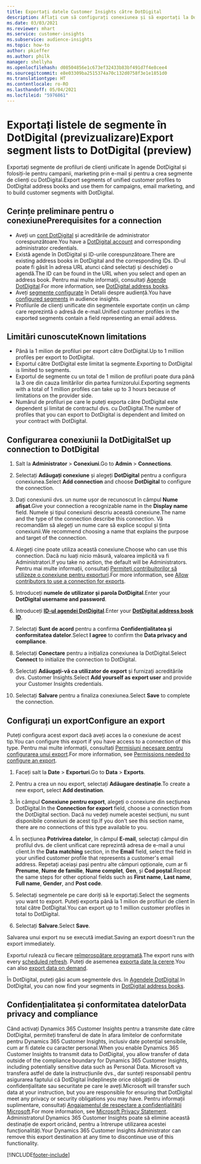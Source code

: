 ```yaml
---
title: Exportați datele Customer Insights către DotDigital
description: Aflați cum să configurați conexiunea și să exportați la DotDigital.
ms.date: 03/03/2021
ms.reviewer: mhart
ms.service: customer-insights
ms.subservice: audience-insights
ms.topic: how-to
author: pkieffer
ms.author: philk
manager: shellyha
ms.openlocfilehash: d08504856e1c673ef32433b83bf491d7f4e8cee4
ms.sourcegitcommit: e8e03309ba2515374a70c132d0758f3e1e1851d0
ms.translationtype: HT
ms.contentlocale: ro-RO
ms.lasthandoff: 05/04/2021
ms.locfileid: "5976861"
---
```

# <a name="export-segment-lists-to-dotdigital-preview"></a><span data-ttu-id="e7cdf-103">Exportați listele de segmente în DotDigital (previzualizare)</span><span class="sxs-lookup"><span data-stu-id="e7cdf-103">Export segment lists to DotDigital (preview)</span></span>

<span data-ttu-id="e7cdf-104">Exportați segmente de profiluri de clienți unificate în agende DotDigital și folosiți-le pentru campanii, marketing prin e-mail și pentru a crea segmente de clienți cu DotDigital.</span><span class="sxs-lookup"><span data-stu-id="e7cdf-104">Export segments of unified customer profiles to DotDigital address books and use them for campaigns, email marketing, and to build customer segments with DotDigital.</span></span> 

## <a name="prerequisites-for-a-connection"></a><span data-ttu-id="e7cdf-105">Cerințe preliminare pentru o conexiune</span><span class="sxs-lookup"><span data-stu-id="e7cdf-105">Prerequisites for a connection</span></span>

-   <span data-ttu-id="e7cdf-106">Aveți un [cont DotDigital](https://dotdigital.com/) și acreditările de administrator corespunzătoare.</span><span class="sxs-lookup"><span data-stu-id="e7cdf-106">You have a [DotDigital account](https://dotdigital.com/) and corresponding administrator credentials.</span></span>
-   <span data-ttu-id="e7cdf-107">Există agende în DotDigital și ID-urile corespunzătoare.</span><span class="sxs-lookup"><span data-stu-id="e7cdf-107">There are existing address books in DotDigital and the corresponding IDs.</span></span> <span data-ttu-id="e7cdf-108">ID-ul poate fi găsit în adresa URL atunci când selectați și deschideți o agendă.</span><span class="sxs-lookup"><span data-stu-id="e7cdf-108">The ID can be found in the URL when you select and open an address book.</span></span> <span data-ttu-id="e7cdf-109">Pentru mai multe informații, consultați [Agende DotDigital](https://support.dotdigital.com/hc/articles/212211968-Creating-an-address-book).</span><span class="sxs-lookup"><span data-stu-id="e7cdf-109">For more information, see [DotDigital address books](https://support.dotdigital.com/hc/articles/212211968-Creating-an-address-book).</span></span>
-   <span data-ttu-id="e7cdf-110">Aveți [segmente configurate](segments.md) în Detalii despre audiență.</span><span class="sxs-lookup"><span data-stu-id="e7cdf-110">You have [configured segments](segments.md) in audience insights.</span></span>
-   <span data-ttu-id="e7cdf-111">Profilurile de clienți unificate din segmentele exportate conțin un câmp care reprezintă o adresă de e-mail.</span><span class="sxs-lookup"><span data-stu-id="e7cdf-111">Unified customer profiles in the exported segments contain a field representing an email address.</span></span>

## <a name="known-limitations"></a><span data-ttu-id="e7cdf-112">Limitări cunoscute</span><span class="sxs-lookup"><span data-stu-id="e7cdf-112">Known limitations</span></span>

- <span data-ttu-id="e7cdf-113">Până la 1 milion de profiluri per export către DotDigital.</span><span class="sxs-lookup"><span data-stu-id="e7cdf-113">Up to 1 million profiles per export to DotDigital.</span></span>
- <span data-ttu-id="e7cdf-114">Exportul către DotDigital este limitat la segmente.</span><span class="sxs-lookup"><span data-stu-id="e7cdf-114">Exporting to DotDigital is limited to segments.</span></span>
- <span data-ttu-id="e7cdf-115">Exportul de segmente cu un total de 1 milion de profiluri poate dura până la 3 ore din cauza limitărilor din partea furnizorului.</span><span class="sxs-lookup"><span data-stu-id="e7cdf-115">Exporting segments with a total of 1 million profiles can take up to 3 hours because of limitations on the provider side.</span></span> 
- <span data-ttu-id="e7cdf-116">Numărul de profiluri pe care le puteți exporta către DotDigital este dependent și limitat de contractul dvs. cu DotDigital.</span><span class="sxs-lookup"><span data-stu-id="e7cdf-116">The number of profiles that you can export to DotDigital is dependent and limited on your contract with DotDigital.</span></span>

## <a name="set-up-connection-to-dotdigital"></a><span data-ttu-id="e7cdf-117">Configurarea conexiunii la DotDigital</span><span class="sxs-lookup"><span data-stu-id="e7cdf-117">Set up connection to DotDigital</span></span>

1. <span data-ttu-id="e7cdf-118">Salt la **Administrator** > **Conexiuni**.</span><span class="sxs-lookup"><span data-stu-id="e7cdf-118">Go to **Admin** > **Connections**.</span></span>

1. <span data-ttu-id="e7cdf-119">Selectați **Adăugați conexiune** și alegeți **DotDigital** pentru a configura conexiunea.</span><span class="sxs-lookup"><span data-stu-id="e7cdf-119">Select **Add connection** and choose **DotDigital** to configure the connection.</span></span>

1. <span data-ttu-id="e7cdf-120">Dați conexiunii dvs. un nume ușor de recunoscut în câmpul **Nume afișat**.</span><span class="sxs-lookup"><span data-stu-id="e7cdf-120">Give your connection a recognizable name in the **Display name** field.</span></span> <span data-ttu-id="e7cdf-121">Numele și tipul conexiunii descriu această conexiune.</span><span class="sxs-lookup"><span data-stu-id="e7cdf-121">The name and the type of the connection describe this connection.</span></span> <span data-ttu-id="e7cdf-122">Vă recomandăm să alegeți un nume care să explice scopul și ținta conexiunii.</span><span class="sxs-lookup"><span data-stu-id="e7cdf-122">We recommend choosing a name that explains the purpose and target of the connection.</span></span>

1. <span data-ttu-id="e7cdf-123">Alegeți cine poate utiliza această conexiune.</span><span class="sxs-lookup"><span data-stu-id="e7cdf-123">Choose who can use this connection.</span></span> <span data-ttu-id="e7cdf-124">Dacă nu luați nicio măsură, valoarea implicită va fi Administratori.</span><span class="sxs-lookup"><span data-stu-id="e7cdf-124">If you take no action, the default will be Administrators.</span></span> <span data-ttu-id="e7cdf-125">Pentru mai multe informații, consultați [Permiteți contribuitorilor să utilizeze o conexiune pentru exporturi](connections.md#allow-contributors-to-use-a-connection-for-exports).</span><span class="sxs-lookup"><span data-stu-id="e7cdf-125">For more information, see [Allow contributors to use a connection for exports](connections.md#allow-contributors-to-use-a-connection-for-exports).</span></span>

1. <span data-ttu-id="e7cdf-126">Introduceți **numele de utilizator și parola DotDigital**.</span><span class="sxs-lookup"><span data-stu-id="e7cdf-126">Enter your **DotDigital username and password**.</span></span>

1. <span data-ttu-id="e7cdf-127">Introduceți **[ID-ul agendei DotDigital](https://support.dotdigital.com/hc/articles/212211968-Creating-an-address-book)**.</span><span class="sxs-lookup"><span data-stu-id="e7cdf-127">Enter your **[DotDigital address book ID](https://support.dotdigital.com/hc/articles/212211968-Creating-an-address-book)**.</span></span>

1. <span data-ttu-id="e7cdf-128">Selectați **Sunt de acord** pentru a confirma **Confidențialitatea și conformitatea datelor**.</span><span class="sxs-lookup"><span data-stu-id="e7cdf-128">Select **I agree** to confirm the **Data privacy and compliance**.</span></span>

1. <span data-ttu-id="e7cdf-129">Selectați **Conectare** pentru a inițializa conexiunea la DotDigital.</span><span class="sxs-lookup"><span data-stu-id="e7cdf-129">Select **Connect** to initialize the connection to DotDigital.</span></span>

1. <span data-ttu-id="e7cdf-130">Selectați **Adăugați-vă ca utilizator de export** și furnizați acreditările dvs. Customer Insights.</span><span class="sxs-lookup"><span data-stu-id="e7cdf-130">Select **Add yourself as export user** and provide your Customer Insights credentials.</span></span>

1. <span data-ttu-id="e7cdf-131">Selectați **Salvare** pentru a finaliza conexiunea.</span><span class="sxs-lookup"><span data-stu-id="e7cdf-131">Select **Save** to complete the connection.</span></span> 

## <a name="configure-an-export"></a><span data-ttu-id="e7cdf-132">Configurați un export</span><span class="sxs-lookup"><span data-stu-id="e7cdf-132">Configure an export</span></span>

<span data-ttu-id="e7cdf-133">Puteți configura acest export dacă aveți acces la o conexiune de acest tip.</span><span class="sxs-lookup"><span data-stu-id="e7cdf-133">You can configure this export if you have access to a connection of this type.</span></span> <span data-ttu-id="e7cdf-134">Pentru mai multe informații, consultați [Permisiuni necesare pentru configurarea unui export](export-destinations.md#set-up-a-new-export).</span><span class="sxs-lookup"><span data-stu-id="e7cdf-134">For more information, see [Permissions needed to configure an export](export-destinations.md#set-up-a-new-export).</span></span>

1. <span data-ttu-id="e7cdf-135">Faceți salt la **Date** > **Exporturi**.</span><span class="sxs-lookup"><span data-stu-id="e7cdf-135">Go to **Data** > **Exports**.</span></span>

1. <span data-ttu-id="e7cdf-136">Pentru a crea un nou export, selectați **Adăugare destinație**.</span><span class="sxs-lookup"><span data-stu-id="e7cdf-136">To create a new export, select **Add destination**.</span></span>

1. <span data-ttu-id="e7cdf-137">În câmpul **Conexiune pentru export**, alegeți o conexiune din secțiunea DotDigital.</span><span class="sxs-lookup"><span data-stu-id="e7cdf-137">In the **Connection for export** field, choose a connection from the DotDigital section.</span></span> <span data-ttu-id="e7cdf-138">Dacă nu vedeți numele acestei secțiuni, nu sunt disponibile conexiuni de acest tip.</span><span class="sxs-lookup"><span data-stu-id="e7cdf-138">If you don't see this section name, there are no connections of this type available to you.</span></span>


1. <span data-ttu-id="e7cdf-139">În secțiunea **Potrivirea datelor**, în câmpul **E-mail**, selectați câmpul din profilul dvs. de client unificat care reprezintă adresa de e-mail a unui client.</span><span class="sxs-lookup"><span data-stu-id="e7cdf-139">In the **Data matching** section, in the **Email** field, select the field in your unified customer profile that represents a customer's email address.</span></span> <span data-ttu-id="e7cdf-140">Repetați aceiași pași pentru alte câmpuri opționale, cum ar fi **Prenume**, **Nume de familie**, **Nume complet**, **Gen**, și **Cod poștal**.</span><span class="sxs-lookup"><span data-stu-id="e7cdf-140">Repeat the same steps for other optional fields such as **First name**, **Last name**, **Full name**, **Gender**, and **Post code**.</span></span>

1. <span data-ttu-id="e7cdf-141">Selectați segmentele pe care doriți să le exportați.</span><span class="sxs-lookup"><span data-stu-id="e7cdf-141">Select the segments you want to export.</span></span> <span data-ttu-id="e7cdf-142">Puteți exporta până la 1 milion de profiluri de client în total către DotDigital.</span><span class="sxs-lookup"><span data-stu-id="e7cdf-142">You can export up to 1 million customer profiles in total to DotDigital.</span></span>

1. <span data-ttu-id="e7cdf-143">Selectați **Salvare**.</span><span class="sxs-lookup"><span data-stu-id="e7cdf-143">Select **Save**.</span></span>

<span data-ttu-id="e7cdf-144">Salvarea unui export nu se execută imediat.</span><span class="sxs-lookup"><span data-stu-id="e7cdf-144">Saving an export doesn't run the export immediately.</span></span>

<span data-ttu-id="e7cdf-145">Exportul rulează cu fiecare [reîmprospătare programată](system.md#schedule-tab).</span><span class="sxs-lookup"><span data-stu-id="e7cdf-145">The export runs with every [scheduled refresh](system.md#schedule-tab).</span></span> <span data-ttu-id="e7cdf-146">Puteți de asemenea [exporta date la cerere](export-destinations.md#run-exports-on-demand).</span><span class="sxs-lookup"><span data-stu-id="e7cdf-146">You can also [export data on demand](export-destinations.md#run-exports-on-demand).</span></span> 
 
<span data-ttu-id="e7cdf-147">În DotDigital, puteți găsi acum segmentele dvs. în [Agendele DotDigital](https://support.dotdigital.com/hc/articles/212211968-Creating-an-address-book).</span><span class="sxs-lookup"><span data-stu-id="e7cdf-147">In DotDigital, you can now find your segments in [DotDigital address books](https://support.dotdigital.com/hc/articles/212211968-Creating-an-address-book).</span></span>


## <a name="data-privacy-and-compliance"></a><span data-ttu-id="e7cdf-148">Confidențialitatea și conformitatea datelor</span><span class="sxs-lookup"><span data-stu-id="e7cdf-148">Data privacy and compliance</span></span>

<span data-ttu-id="e7cdf-149">Când activați Dynamics 365 Customer Insights pentru a transmite date către DotDigital, permiteți transferul de date în afara limitelor de conformitate pentru Dynamics 365 Customer Insights, inclusiv date potențial sensibile, cum ar fi datele cu caracter personal.</span><span class="sxs-lookup"><span data-stu-id="e7cdf-149">When you enable Dynamics 365 Customer Insights to transmit data to DotDigital, you allow transfer of data outside of the compliance boundary for Dynamics 365 Customer Insights, including potentially sensitive data such as Personal Data.</span></span> <span data-ttu-id="e7cdf-150">Microsoft va transfera astfel de date la instrucțiunile dvs., dar sunteți responsabil pentru asigurarea faptului că DotDigital îndeplinește orice obligații de confidențialitate sau securitate pe care le aveți.</span><span class="sxs-lookup"><span data-stu-id="e7cdf-150">Microsoft will transfer such data at your instruction, but you are responsible for ensuring that DotDigital meet any privacy or security obligations you may have.</span></span> <span data-ttu-id="e7cdf-151">Pentru informații suplimentare, consultați [Angajamentul de respectare a confidențialității Microsoft](https://go.microsoft.com/fwlink/?linkid=396732).</span><span class="sxs-lookup"><span data-stu-id="e7cdf-151">For more information, see [Microsoft Privacy Statement](https://go.microsoft.com/fwlink/?linkid=396732).</span></span>
<span data-ttu-id="e7cdf-152">Administratorul Dynamics 365 Customer Insights poate să elimine această destinație de export oricând, pentru a întrerupe utilizarea acestei funcționalități.</span><span class="sxs-lookup"><span data-stu-id="e7cdf-152">Your Dynamics 365 Customer Insights Administrator can remove this export destination at any time to discontinue use of this functionality.</span></span>


[!INCLUDE[footer-include](../includes/footer-banner.md)]
